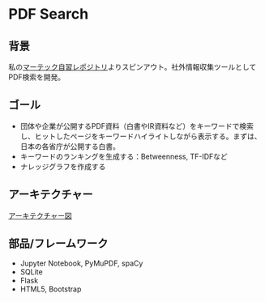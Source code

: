 # PDF Search

## 背景

私の[マーテック自習レポジトリ](https://github.com/araobp/Learning-MarTech)よりスピンアウト。社外情報収集ツールとしてPDF検索を開発。

## ゴール

- 団体や企業が公開するPDF資料（白書やIR資料など）をキーワードで検索し、ヒットしたページをキーワードハイライトしながら表示する。まずは、日本の各省庁が公開する白書。
- キーワードのランキングを生成する：Betweenness, TF-IDFなど
- ナレッジグラフを作成する

## アーキテクチャー

[アーキテクチャー図](https://docs.google.com/presentation/d/e/2PACX-1vSTcAQs16wdLKj2Ndpa6pm0MrJLDI1DcmLM6ZNvANhVn1qFPvWvD1FXRj9WBLG1m1_55C8bX7csbp_f/pub?start=false&loop=false&delayms=3000)

## 部品/フレームワーク

- Jupyter Notebook, PyMuPDF, spaCy
- SQLite
- Flask
- HTML5, Bootstrap
